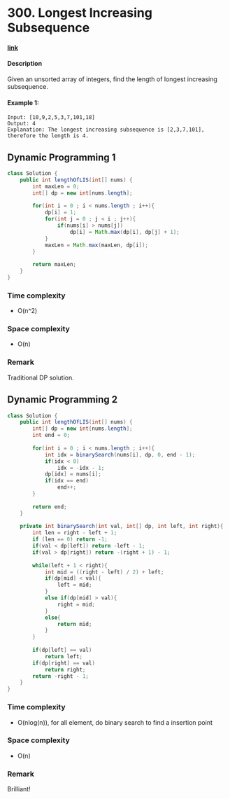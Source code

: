 # 300. Longest Increasing Subsequence

#### [link](https://leetcode.com/problems/longest-increasing-subsequence/) 

#### Description
Given an unsorted array of integers, find the length of longest increasing subsequence.

#### Example 1:
```
Input: [10,9,2,5,3,7,101,18]
Output: 4 
Explanation: The longest increasing subsequence is [2,3,7,101], therefore the length is 4. 
```

## Dynamic Programming 1
```java
class Solution {
    public int lengthOfLIS(int[] nums) {
        int maxLen = 0;
        int[] dp = new int[nums.length]; 
        
        for(int i = 0 ; i < nums.length ; i++){
            dp[i] = 1;
            for(int j = 0 ; j < i ; j++){
                if(nums[i] > nums[j])
                    dp[i] = Math.max(dp[i], dp[j] + 1);
            }
            maxLen = Math.max(maxLen, dp[i]);
        }
        
        return maxLen;
    } 
}
```
### Time complexity
* O(n^2)
### Space complexity
* O(n)
### Remark
Traditional DP solution.

## Dynamic Programming 2
```java
class Solution {
    public int lengthOfLIS(int[] nums) {
        int[] dp = new int[nums.length];
        int end = 0;
        
        for(int i = 0 ; i < nums.length ; i++){
            int idx = binarySearch(nums[i], dp, 0, end - 1);
            if(idx < 0)
                idx = -idx - 1;
            dp[idx] = nums[i];
            if(idx == end)
                end++;
        }
        
        return end;
    } 
    
    private int binarySearch(int val, int[] dp, int left, int right){
        int len = right - left + 1;
        if (len == 0) return -1;
        if(val < dp[left]) return -left - 1;
        if(val > dp[right]) return -(right + 1) - 1;
        
        while(left + 1 < right){
            int mid = ((right - left) / 2) + left;
            if(dp[mid] < val){
                left = mid;
            }
            else if(dp[mid] > val){
                right = mid;
            }
            else{
                return mid;
            }
        }
        
        if(dp[left] == val)
            return left;
        if(dp[right] == val)
            return right;
        return -right - 1;
    }
}
```
### Time complexity
* O(nlog(n)), for all element, do binary search to find a insertion point
### Space complexity
* O(n)
### Remark
Brilliant!

